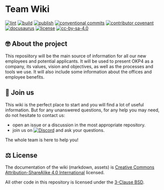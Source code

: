 # Team Wiki

[![lint](https://img.shields.io/github/actions/workflow/status/okp4/team-wiki/lint.yml?label=lint&style=for-the-badge&logo=github)](https://github.com/okp4/team-wiki/actions/workflows/lint.yml)
[![build](https://img.shields.io/github/actions/workflow/status/okp4/team-wiki/build.yml?label=build&style=for-the-badge&logo=github)](https://github.com/okp4/team-wiki/actions/workflows/build.yml)
[![publish](https://img.shields.io/github/actions/workflow/status/okp4/team-wiki/publish.yml?label=publish&style=for-the-badge&logo=github)](https://github.com/okp4/team-wiki/actions/workflows/publish.yml)
[![conventional commits](https://img.shields.io/badge/Conventional%20Commits-1.0.0-yellow.svg?style=for-the-badge&logo=conventionalcommits)](https://conventionalcommits.org)
[![contributor covenant](https://img.shields.io/badge/Contributor%20Covenant-2.1-4baaaa.svg?style=for-the-badge)](https://github.com/okp4/.github/blob/main/CODE_OF_CONDUCT.md)
[![docusaurus](https://img.shields.io/badge/Powered%20By-❤️%20docusaurus-darkgreen?style=for-the-badge)](https://docusaurus.io)
[![license][bsd-3-clause-image]][bsd-3-clause]
[![cc-by-sa-4.0][cc-by-sa-image]][cc-by-sa]

## 🤓 About the project

This reposiitory will be the main source of information for all our new employees and potential applicants. It will be used to present OKP4 as a company, its values, vision and objectives, as well as the processes and tools we use. It will also include some information about the offices and employee benefits.

## 🤗 Join us

This wiki is the perfect place to start and you will find a lot of useful information. But for any unanswered questions, for any help you may need, do not hesitate to contact us:

- open an issue or a discussion in the most appropriate repository.
- join us on [![Discord](https://img.shields.io/badge/Discord-7289DA?logo=discord&logoColor=white)](https://discord.gg/okp4) and ask your questions.

The whole team is here to help you!

## ⚖️ License

The documentation of the wiki (markdown, assets) is [Creative Commons Attribution-ShareAlike 4.0 International][cc-by-sa] licensed.

All other code in this repository is licensed under the [3-Clause BSD][bsd-3-clause].

[bsd-3-clause]: https://opensource.org/licenses/BSD-3-Clause
[bsd-3-clause-image]: https://img.shields.io/badge/License-BSD_3--Clause-blue.svg?style=for-the-badge
[cc-by-sa]: https://creativecommons.org/licenses/by-sa/4.0/
[cc-by-sa-image]: https://i.creativecommons.org/l/by-sa/4.0/88x31.png
